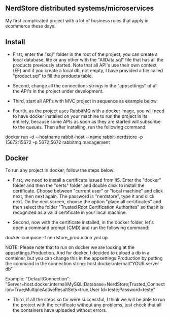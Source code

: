 ## NerdStore distributed systems/microservices

My first complicated project with a lot of business rules that apply in ecommerce these days.

## Install

- First, enter the "sql" folder in the root of the project, you can create a local database, lite or any other with the "AllData.sql" file that has all the products previously started.
Note that all API's use their own context (EF) and if you create a local db, not empty, I have provided a file called "product.sql" to fill the products table.

- Second, change all the connections strings in the "appsettings" of all the API's in the project under development.

- Third, start all API's with MVC project in sequence as example below.

- Fourth, as the project uses RabbitMQ with a docker image, you will need to have docker installed on your machine to run the project in its entirety, because some APIs as soon as they are started will subscribe to the queues. Then after installing, run the following command:

docker run -d --hostname rabbit-host --name rabbit-nerdstore -p 15672:15672 -p 5672:5672 rabbitmq:management

## Docker

To run any project in docker, follow the steps below:

- First, we need to install a certificate issued from IIS.
Enter the "docker" folder and then the "certs" folder and double click to install the certificate.
Choose between "current user" or "local machine" and click next, then next again. The password is "nerdstore", 
type it and click next. On the next screen, choose the option "place all certificates" and then select the folder 
"Trusted Root Certification Authorites" so that it is recognized as a valid certificate in your local machine.

- Second, now with the certificate installed, in the docker folder, let's open a command prompt (CMD) and run the following command:

docker-compose -f nerdstore_production.yml up 

NOTE: Please note that to run on docker we are looking at the appsettings.Production. And for docker, I decided to upload a db in a container, but you can change this in the appsettings.Production by putting the command in the connection string: host.docker.internal\\"YOUR server db"

Example: "DefaultConnection": "Server=host.docker.internal\\MySQL;Database=NerdStore;Trusted_Connection=True;MultipleActiveResultSets=true;User Id=teste;Password=teste"

- Third, if all the steps so far were successful, I think we will be able to run the project with the certificate without any problems, just check that all the containers have uploaded without errors.

